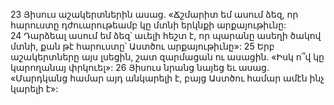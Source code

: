 23 Յիսուս աշակերտներին ասաց. «Ճշմարիտ եմ ասում ձեզ, որ հարուստը դժուարութեամբ կը մտնի երկնքի արքայութիւնը: 24 Դարձեալ ասում եմ ձեզ՝ աւելի հեշտ է, որ պարանը ասեղի ծակով մտնի, քան թէ հարուստը՝ Աստծու արքայութիւնը»: 25 Երբ աշակերտները այս լսեցին, շատ զարմացան ու ասացին. «Իսկ ո՞վ կը կարողանայ փրկուել»: 26 Յիսուս նրանց նայեց եւ ասաց. «Մարդկանց համար այդ անկարելի է, բայց Աստծու համար ամէն ինչ կարելի է»:
